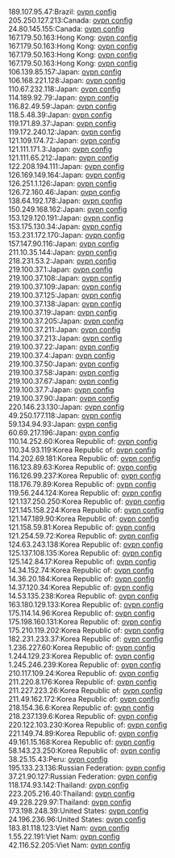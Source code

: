 189.107.95.47:Brazil: [ovpn config](vpn/189_107_95_47.ovpn)  
205.250.127.213:Canada: [ovpn config](vpn/205_250_127_213.ovpn)  
24.80.145.155:Canada: [ovpn config](vpn/24_80_145_155.ovpn)  
167.179.50.163:Hong Kong: [ovpn config](vpn/167_179_50_163.ovpn)  
167.179.50.163:Hong Kong: [ovpn config](vpn/167_179_50_163.ovpn)  
167.179.50.163:Hong Kong: [ovpn config](vpn/167_179_50_163.ovpn)  
167.179.50.163:Hong Kong: [ovpn config](vpn/167_179_50_163.ovpn)  
106.139.85.157:Japan: [ovpn config](vpn/106_139_85_157.ovpn)  
106.168.221.128:Japan: [ovpn config](vpn/106_168_221_128.ovpn)  
110.67.232.118:Japan: [ovpn config](vpn/110_67_232_118.ovpn)  
114.189.92.79:Japan: [ovpn config](vpn/114_189_92_79.ovpn)  
116.82.49.59:Japan: [ovpn config](vpn/116_82_49_59.ovpn)  
118.5.48.39:Japan: [ovpn config](vpn/118_5_48_39.ovpn)  
119.171.89.37:Japan: [ovpn config](vpn/119_171_89_37.ovpn)  
119.172.240.12:Japan: [ovpn config](vpn/119_172_240_12.ovpn)  
121.109.174.72:Japan: [ovpn config](vpn/121_109_174_72.ovpn)  
121.111.171.3:Japan: [ovpn config](vpn/121_111_171_3.ovpn)  
121.111.65.212:Japan: [ovpn config](vpn/121_111_65_212.ovpn)  
122.208.194.111:Japan: [ovpn config](vpn/122_208_194_111.ovpn)  
126.169.149.164:Japan: [ovpn config](vpn/126_169_149_164.ovpn)  
126.251.1.126:Japan: [ovpn config](vpn/126_251_1_126.ovpn)  
126.72.160.46:Japan: [ovpn config](vpn/126_72_160_46.ovpn)  
138.64.192.178:Japan: [ovpn config](vpn/138_64_192_178.ovpn)  
150.249.168.162:Japan: [ovpn config](vpn/150_249_168_162.ovpn)  
153.129.120.191:Japan: [ovpn config](vpn/153_129_120_191.ovpn)  
153.175.130.34:Japan: [ovpn config](vpn/153_175_130_34.ovpn)  
153.231.172.170:Japan: [ovpn config](vpn/153_231_172_170.ovpn)  
157.147.90.116:Japan: [ovpn config](vpn/157_147_90_116.ovpn)  
211.10.35.144:Japan: [ovpn config](vpn/211_10_35_144.ovpn)  
218.231.53.2:Japan: [ovpn config](vpn/218_231_53_2.ovpn)  
219.100.37.1:Japan: [ovpn config](vpn/219_100_37_1.ovpn)  
219.100.37.108:Japan: [ovpn config](vpn/219_100_37_108.ovpn)  
219.100.37.109:Japan: [ovpn config](vpn/219_100_37_109.ovpn)  
219.100.37.125:Japan: [ovpn config](vpn/219_100_37_125.ovpn)  
219.100.37.138:Japan: [ovpn config](vpn/219_100_37_138.ovpn)  
219.100.37.19:Japan: [ovpn config](vpn/219_100_37_19.ovpn)  
219.100.37.205:Japan: [ovpn config](vpn/219_100_37_205.ovpn)  
219.100.37.211:Japan: [ovpn config](vpn/219_100_37_211.ovpn)  
219.100.37.213:Japan: [ovpn config](vpn/219_100_37_213.ovpn)  
219.100.37.22:Japan: [ovpn config](vpn/219_100_37_22.ovpn)  
219.100.37.4:Japan: [ovpn config](vpn/219_100_37_4.ovpn)  
219.100.37.50:Japan: [ovpn config](vpn/219_100_37_50.ovpn)  
219.100.37.58:Japan: [ovpn config](vpn/219_100_37_58.ovpn)  
219.100.37.67:Japan: [ovpn config](vpn/219_100_37_67.ovpn)  
219.100.37.7:Japan: [ovpn config](vpn/219_100_37_7.ovpn)  
219.100.37.90:Japan: [ovpn config](vpn/219_100_37_90.ovpn)  
220.146.23.130:Japan: [ovpn config](vpn/220_146_23_130.ovpn)  
49.250.177.118:Japan: [ovpn config](vpn/49_250_177_118.ovpn)  
59.134.94.93:Japan: [ovpn config](vpn/59_134_94_93.ovpn)  
60.69.217.196:Japan: [ovpn config](vpn/60_69_217_196.ovpn)  
110.14.252.60:Korea Republic of: [ovpn config](vpn/110_14_252_60.ovpn)  
110.34.93.119:Korea Republic of: [ovpn config](vpn/110_34_93_119.ovpn)  
114.202.69.181:Korea Republic of: [ovpn config](vpn/114_202_69_181.ovpn)  
116.123.89.63:Korea Republic of: [ovpn config](vpn/116_123_89_63.ovpn)  
116.126.99.237:Korea Republic of: [ovpn config](vpn/116_126_99_237.ovpn)  
118.176.79.89:Korea Republic of: [ovpn config](vpn/118_176_79_89.ovpn)  
119.56.244.124:Korea Republic of: [ovpn config](vpn/119_56_244_124.ovpn)  
121.137.250.250:Korea Republic of: [ovpn config](vpn/121_137_250_250.ovpn)  
121.145.158.224:Korea Republic of: [ovpn config](vpn/121_145_158_224.ovpn)  
121.147.189.90:Korea Republic of: [ovpn config](vpn/121_147_189_90.ovpn)  
121.158.59.81:Korea Republic of: [ovpn config](vpn/121_158_59_81.ovpn)  
121.254.59.72:Korea Republic of: [ovpn config](vpn/121_254_59_72.ovpn)  
124.63.243.138:Korea Republic of: [ovpn config](vpn/124_63_243_138.ovpn)  
125.137.108.135:Korea Republic of: [ovpn config](vpn/125_137_108_135.ovpn)  
125.142.84.17:Korea Republic of: [ovpn config](vpn/125_142_84_17.ovpn)  
14.34.152.74:Korea Republic of: [ovpn config](vpn/14_34_152_74.ovpn)  
14.36.20.184:Korea Republic of: [ovpn config](vpn/14_36_20_184.ovpn)  
14.37.120.34:Korea Republic of: [ovpn config](vpn/14_37_120_34.ovpn)  
14.53.135.238:Korea Republic of: [ovpn config](vpn/14_53_135_238.ovpn)  
163.180.129.133:Korea Republic of: [ovpn config](vpn/163_180_129_133.ovpn)  
175.114.14.96:Korea Republic of: [ovpn config](vpn/175_114_14_96.ovpn)  
175.198.160.131:Korea Republic of: [ovpn config](vpn/175_198_160_131.ovpn)  
175.210.119.202:Korea Republic of: [ovpn config](vpn/175_210_119_202.ovpn)  
182.231.233.37:Korea Republic of: [ovpn config](vpn/182_231_233_37.ovpn)  
1.236.227.60:Korea Republic of: [ovpn config](vpn/1_236_227_60.ovpn)  
1.244.129.23:Korea Republic of: [ovpn config](vpn/1_244_129_23.ovpn)  
1.245.246.239:Korea Republic of: [ovpn config](vpn/1_245_246_239.ovpn)  
210.117.109.24:Korea Republic of: [ovpn config](vpn/210_117_109_24.ovpn)  
211.220.8.176:Korea Republic of: [ovpn config](vpn/211_220_8_176.ovpn)  
211.227.223.26:Korea Republic of: [ovpn config](vpn/211_227_223_26.ovpn)  
211.49.162.172:Korea Republic of: [ovpn config](vpn/211_49_162_172.ovpn)  
218.154.36.6:Korea Republic of: [ovpn config](vpn/218_154_36_6.ovpn)  
218.237.139.6:Korea Republic of: [ovpn config](vpn/218_237_139_6.ovpn)  
220.122.103.230:Korea Republic of: [ovpn config](vpn/220_122_103_230.ovpn)  
221.149.74.89:Korea Republic of: [ovpn config](vpn/221_149_74_89.ovpn)  
49.161.15.168:Korea Republic of: [ovpn config](vpn/49_161_15_168.ovpn)  
58.143.23.250:Korea Republic of: [ovpn config](vpn/58_143_23_250.ovpn)  
38.25.15.43:Peru: [ovpn config](vpn/38_25_15_43.ovpn)  
195.133.23.136:Russian Federation: [ovpn config](vpn/195_133_23_136.ovpn)  
37.21.90.127:Russian Federation: [ovpn config](vpn/37_21_90_127.ovpn)  
118.174.93.142:Thailand: [ovpn config](vpn/118_174_93_142.ovpn)  
223.205.216.40:Thailand: [ovpn config](vpn/223_205_216_40.ovpn)  
49.228.229.97:Thailand: [ovpn config](vpn/49_228_229_97.ovpn)  
173.198.248.39:United States: [ovpn config](vpn/173_198_248_39.ovpn)  
24.196.236.96:United States: [ovpn config](vpn/24_196_236_96.ovpn)  
183.81.118.123:Viet Nam: [ovpn config](vpn/183_81_118_123.ovpn)  
1.55.22.191:Viet Nam: [ovpn config](vpn/1_55_22_191.ovpn)  
42.116.52.205:Viet Nam: [ovpn config](vpn/42_116_52_205.ovpn)  
